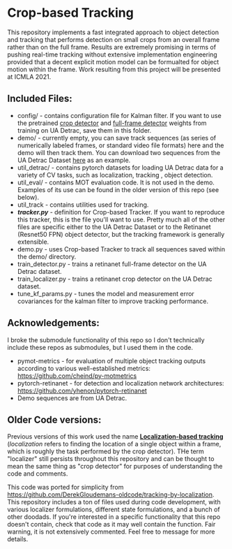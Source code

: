 # Crop-based Tracking 


This repository implements a fast integrated approach to object detection and tracking that performs detection on small crops from an overall frame rather than on the full frame. Results are extremely promising in terms of pushing real-time tracking without extensive implementation engineering provided that a decent explicit motion model can be formualted for object motion within the frame. Work resulting from this project will be presented at ICMLA 2021.

## Included Files:
- config/ - contains configuration file for Kalman filter. If you want to use the pretrained [crop detector](https://github.com/DerekGloudemans/localization-based-tracking/releases/download/v1.0-alpha/localizer_state_dict.pt) and [full-frame detector](https://github.com/DerekGloudemans/localization-based-tracking/releases/download/v1.0-alpha/detector_state_dict.pt) weights from training on UA Detrac, save them in this folder.
- demo/ - currently empty, you can save track sequences (as series of numerically labeled frames, or standard video file formats) here and the demo will then track them. You can download two sequences from the UA Detrac Dataset [here](https://github.com/DerekGloudemans/localization-based-tracking/releases/download/v1.0-alpha/demo.zip) as an example.
- util_detrac/ - contains pytorch datasets for loading UA Detrac data for a variety of CV tasks, such as localization, tracking , object detection.
- util_eval/ - contains MOT evaluation code. It is not used in the demo. Examples of its use can be found in the older version of this repo (see below).
- util_track - contains utilities used for tracking.
- ***tracker.py*** - definition for Crop-based Tracker. If you want to reproduce this tracker, this is the file you'll want to use. Pretty much all of the other files are specific either to the UA Detrac Dataset or to the Retinanet (Resnet50 FPN) object detector, but the tracking framework is generally extensible.
- demo.py - uses Crop-based Tracker to track all sequences saved within the demo/ directory.
- train_detector.py - trains a retinanet full-frame detector on the UA Detrac dataset.
- train_localizer.py - trains a retinanet crop detector on the UA Detrac dataset.
- tune_kf_params.py - tunes the model and measurement error covariances for the kalman filter to improve tracking performance.

## Acknowledgements:
I broke the submodule functionality of this repo so I don't technically include these repos as submodules, but I used them in the code.
- pymot-metrics - for evaluation of multiple object tracking outputs according to various well-established metrics: https://github.com/cheind/py-motmetrics 
- pytorch-retinanet - for detection and localization network architectures: https://github.com/yhenon/pytorch-retinanet
- Demo sequences are from UA Detrac.

## Older Code versions:
Previous versions of this work used the name [**Localization-based tracking**](https://arxiv.org/pdf/2104.05823.pdf)  (*localization* refers to finding the location of a single object within a frame, which is roughly the task performed by the crop detector). THe term "localizer" still persists throughout this repository and can be thought to mean the same thing as "crop detector" for purposes of understanding the code and comments. 

This code was ported for simplicity from https://github.com/DerekGloudemans-oldcode/tracking-by-localization. This repository includes a ton of files used during code development, with various localizer formulations, different state formulations, and a bunch of other doodads. If you're interested in a specific functionality that this repo doesn't contain, check that code as it may well contain the function. Fair warning, it is not extensively commented. Feel free to message for more details.
